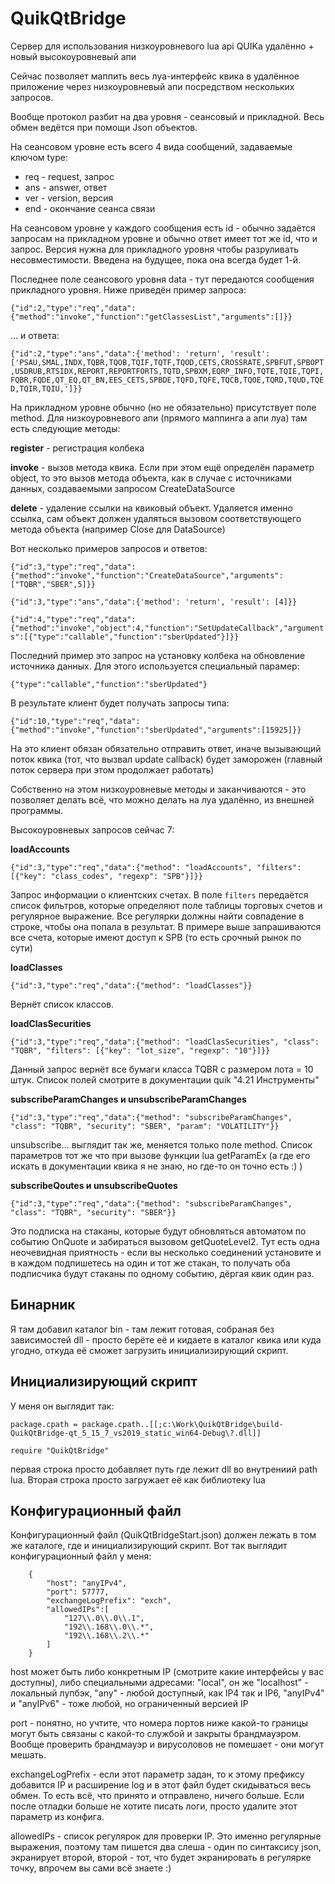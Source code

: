 # QuikQtBridge
Сервер для использования низкоуровневого lua api QUIKа удалённо + новый высокоуровневый апи

Сейчас позволяет маппить весь луа-интерфейс квика в удалённое приложение через низкоуровневый апи посредством
нескольких запросов.

Вообще протокол разбит на два уровня - сеансовый и прикладной. Весь обмен ведётся при помощи Json объектов.

На сеансовом уровне есть всего 4 вида сообщений, задаваемые ключом type:

- req - request, запрос
- ans - answer, ответ
- ver - version, версия
- end - окончание сеанса связи

На сеансовом уровне у каждого сообщения есть id - обычно задаётся запросам на прикладном уровне и обычно ответ имеет тот же id, что и запрос. Версия нужна для прикладного уровня чтобы разруливать несовместимости. Введена на будущее, пока она всегда
будет 1-й.

Последнее поле сеансового уровня data - тут передаются сообщения прикладного уровня.
Ниже приведён пример запроса:

`{"id":2,"type":"req","data":{"method":"invoke","function":"getClassesList","arguments":[]}}`

... и ответа:

`{"id":2,"type":"ans","data":{'method': 'return', 'result': ['PSAU,SMAL,INDX,TQBR,TQOB,TQIF,TQTF,TQOD,CETS,CROSSRATE,SPBFUT,SPBOPT,USDRUB,RTSIDX,REPORT,REPORTFORTS,TQTD,SPBXM,EQRP_INFO,TQTE,TQIE,TQPI,FQBR,FQDE,QT_EQ,QT_BN,EES_CETS,SPBDE,TQFD,TQFE,TQCB,TQOE,TQRD,TQUD,TQED,TQIR,TQIU,']}}`

На прикладном уровне обычно (но не обязательно) присутствует поле method. Для низкоуровневого апи (прямого маппинга а апи луа) там есть следующие методы:

**register** - регистрация колбека

**invoke** - вызов метода квика. Если при этом ещё определён параметр object, то это вызов метода объекта, как в случае с источниками данных, создаваемыми запросом CreateDataSource 

**delete** - удаление ссылки на квиковый объект. Удаляется именно ссылка, сам объект должен удаляться вызовом соответствующего метода объекта (например Close для DataSource)

Вот несколько примеров запросов и ответов:

`{"id":3,"type":"req","data":{"method":"invoke","function":"CreateDataSource","arguments":["TQBR","SBER",5]}}`

`{"id":3,"type":"ans","data":{'method': 'return', 'result': [4]}}`

`{"id":4,"type":"req","data":{"method":"invoke","object":4,"function":"SetUpdateCallback","arguments":[{"type":"callable","function":"sberUpdated"}]}}`

Последний пример это запрос на установку колбека на обновление источника данных. Для этого используется специальный парамер:

`{"type":"callable","function":"sberUpdated"}`

В результате клиент будет получать запросы типа:

`{"id":10,"type":"req","data":{"method":"invoke","function":"sberUpdated","arguments":[15925]}}`

На это клиент обязан обязательно отправить ответ, иначе вызывающий поток квика (тот, что вызвал update callback) будет заморожен (главный поток сервера при этом продолжает работать)

Собственно на этом низкоуровневые методы и заканчиваются - это позволяет делать всё, что можно делать на луа удалённо, из внешней программы.

Высокоуровневых запросов сейчас 7:

**loadAccounts**

`{"id":3,"type":"req","data":{"method": "loadAccounts", "filters": [{"key": "class_codes", "regexp": "SPB"}]}}`

Запрос информации о клиентских счетах. В поле `filters` передаётся список фильтров, которые определяют поле таблицы торговых счетов и регулярное выражение. Все регулярки должны найти совпадение в строке, чтобы она попала в результат. В примере выше запрашиваются все счета, которые имеют доступ к SPB (то есть срочный рынок по сути)

**loadClasses**

`{"id":3,"type":"req","data":{"method": "loadClasses"}}`

Вернёт список классов.

**loadClasSecurities**

`{"id":3,"type":"req","data":{"method": "loadClasSecurities", "class": "TQBR", "filters": [{"key": "lot_size", "regexp": "10"}]}}`

Данный запрос вернёт все бумаги класса TQBR с размером лота = 10 штук. Список полей смотрите в документации quik "4.21 Инструменты"

**subscribeParamChanges и unsubscribeParamChanges**

`{"id":3,"type":"req","data":{"method": "subscribeParamChanges", "class": "TQBR", "security": "SBER", "param": "VOLATILITY"}}`

unsubscribe... выглядит так же, меняется только поле method. Список параметров тот же что при вызове функции lua getParamEx (а где его искать в документации квика я не знаю, но где-то он точно есть :) )

**subscribeQoutes и unsubscribeQuotes**

`{"id":3,"type":"req","data":{"method": "subscribeParamChanges", "class": "TQBR", "security": "SBER"}}`

Это подписка на стаканы, которые будут обновляться автоматом по событию OnQuote и забираться вызовом getQuoteLevel2. Тут есть одна неочевидная приятность - если вы несколько соединений установите и в каждом подпишетесь на один и тот же стакан, то получать оба подписчика будут стаканы по одному событию, дёргая квик один раз.

## Бинарник

Я там добавил каталог bin - там лежит готовая, собраная без зависимостей dll - просто берёте её и кидаете в каталог квика или куда угодно, откуда её сможет загрузить инициализирующий скрипт.

## Инициализирующий скрипт

У меня он выглядит так:

`package.cpath = package.cpath..[[;c:\Work\QuikQtBridge\build-QuikQtBridge-qt_5_15_7_vs2019_static_win64-Debug\?.dll]]`

`require "QuikQtBridge"`

первая строка просто добавляет путь где лежит dll во внутрениий path lua. Вторая строка просто загружает её как библиотеку lua

## Конфигурационный файл

Конфигурационный файл (QuikQtBridgeStart.json) должен лежать в том же каталоге, где и инициализирующий скрипт. Вот так выглядит конфигурационный файл у меня:

```
    {
    	"host": "anyIPv4",
    	"port": 57777,
    	"exchangeLogPrefix": "exch",
       	"allowedIPs":[
    		"127\\.0\\.0\\.1",
        	"192\\.168\\.0\\.*",
        	"192\\.168\\.2\\.*"
       	]
    }
```

host может быть либо конкретным IP (смотрите какие интерфейсы у вас доступны), либо специальными адресами: "local", он же "localhost" - локальный лупбэк, "any" - любой доступный, как IP4 так и IP6, "anyIPv4" и "anyIPv6" - тоже любой, но ограниченный версией IP

port - понятно, но учтите, что номера портов ниже какой-то границы могут быть связаны с какой-то службой и закрыты брандмауэром. Вообще проверить брандмауэр и вирусоловов не помешает - они могут мешать.

exchangeLogPrefix - если этот параметр задан, то к этому префиксу добавится IP и расширение log и в этот файл будет скидываться весь обмен. То есть всё, что принято и отправлено, ничего больше. Если после отладки больше не хотите писать логи, просто удалите этот параметр из конфига.

allowedIPs - список регулярок для проверки IP. Это именно регулярные выражения, поэтому там пишется два слеша - один по синтаксису json, экранирует второй, второй - тот, что будет экранировать в регулярке точку, впрочем вы сами всё знаете :)

